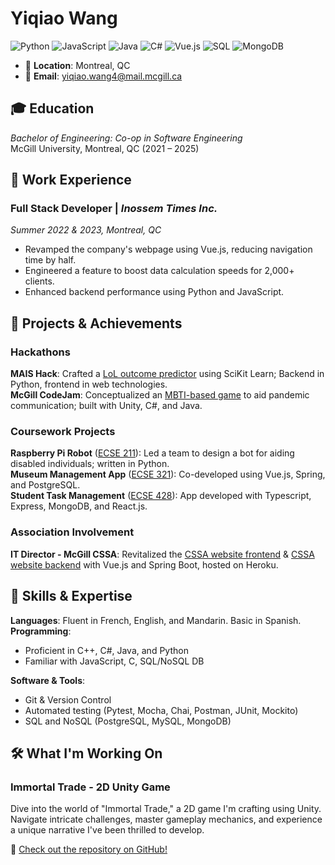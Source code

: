 # Yiqiao Wang

![Python](https://img.shields.io/badge/-Python-3776AB?logo=python&logoColor=white)
![JavaScript](https://img.shields.io/badge/-JavaScript-F7DF1E?logo=javascript&logoColor=black)
![Java](https://img.shields.io/badge/-Java-007396?logo=java)
![C#](https://img.shields.io/badge/-C%23-239120?logo=c-sharp)
![Vue.js](https://img.shields.io/badge/-Vue.js-4FC08D?logo=vue.js&logoColor=white)
![SQL](https://img.shields.io/badge/-SQL-4479A1?logo=postgresql)
![MongoDB](https://img.shields.io/badge/-MongoDB-47A248?logo=mongodb&logoColor=white)

- 📍 **Location**: Montreal, QC  
- 📧 **Email**: [yiqiao.wang4@mail.mcgill.ca](mailto:yiqiao.wang4@mail.mcgill.ca)  

## 🎓 Education
_Bachelor of Engineering: Co-op in Software Engineering_  
McGill University, Montreal, QC (2021 – 2025)

## 💼 Work Experience

### Full Stack Developer | _Inossem Times Inc._  
_Summer 2022 & 2023, Montreal, QC_
- Revamped the company's webpage using Vue.js, reducing navigation time by half.
- Engineered a feature to boost data calculation speeds for 2,000+ clients.
- Enhanced backend performance using Python and JavaScript.

## 🚀 Projects & Achievements

### Hackathons

**MAIS Hack**: Crafted a [LoL outcome predictor](https://github.com/QCrow/Machine-Learning) using SciKit Learn; Backend in Python, frontend in web technologies.  
**McGill CodeJam**: Conceptualized an [MBTI-based game](https://github.com/Bug-Zappr/mbti-matchr-client) to aid pandemic communication; built with Unity, C#, and Java.

### Coursework Projects

**Raspberry Pi Robot** ([ECSE 211](https://github.com/QCrow/DPMF2022Team24)): Led a team to design a bot for aiding disabled individuals; written in Python.  
**Museum Management App** ([ECSE 321](https://github.com/McGill-ECSE321-Fall2022/project-group-08)): Co-developed using Vue.js, Spring, and PostgreSQL.  
**Student Task Management** ([ECSE 428](https://github.com/MihailOfficial/myScheduler)): App developed with Typescript, Express, MongoDB, and React.js.

### Association Involvement

**IT Director - McGill CSSA**: Revitalized the [CSSA website frontend](https://github.com/mcgillcssa/cssa-frontend) & [CSSA website backend](https://github.com/mcgillcssa/cssa-backend) with Vue.js and Spring Boot, hosted on Heroku.

## 🔧 Skills & Expertise

**Languages**: Fluent in French, English, and Mandarin. Basic in Spanish.  
**Programming**:
- Proficient in C++, C#, Java, and Python
- Familiar with JavaScript, C, SQL/NoSQL DB

**Software & Tools**:
- Git & Version Control
- Automated testing (Pytest, Mocha, Chai, Postman, JUnit, Mockito)
- SQL and NoSQL (PostgreSQL, MySQL, MongoDB)

## 🛠 What I'm Working On

### Immortal Trade - 2D Unity Game

Dive into the world of "Immortal Trade," a 2D game I'm crafting using Unity. Navigate intricate challenges, master gameplay mechanics, and experience a unique narrative I've been thrilled to develop.

🔗 [Check out the repository on GitHub!](https://github.com/QCrow/Immortal-Trade)


